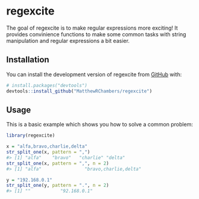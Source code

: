 
<!-- README.md is generated from README.Rmd. Please edit that file -->

# regexcite

<!-- badges: start -->
<!-- badges: end -->

The goal of regexcite is to make regular expressions more exciting! It
provides convinience functions to make some common tasks with string
manipulation and regular expressions a bit easier.

## Installation

You can install the development version of regexcite from
[GitHub](https://github.com/) with:

``` r
# install.packages("devtools")
devtools::install_github("MatthewRChambers/regexcite")
```

## Usage

This is a basic example which shows you how to solve a common problem:

``` r
library(regexcite)

x = "alfa,bravo,charlie,delta"
str_split_one(x, pattern = ",")
#> [1] "alfa"    "bravo"   "charlie" "delta"
str_split_one(x, pattern = ",", n = 2)
#> [1] "alfa"                "bravo,charlie,delta"

y = "192.168.0.1"
str_split_one(y, pattern = ".", n = 2)
#> [1] ""           "92.168.0.1"
```

